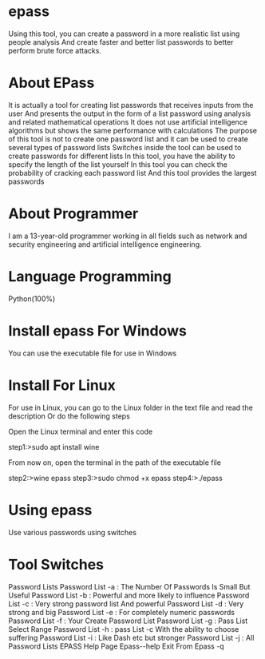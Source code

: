 # epass
Using this tool, you can create a password in a more realistic list using people analysis
And create faster and better list passwords to better perform brute force attacks.
# About EPass
It is actually a tool for creating list passwords that receives inputs from the user
And presents the output in the form of a list password using analysis and related mathematical operations
It does not use artificial intelligence algorithms but shows the same performance with calculations
The purpose of this tool is not to create one password list and it can be used to create several types of password lists
Switches inside the tool can be used to create passwords for different lists
In this tool, you have the ability to specify the length of the list yourself
In this tool you can check the probability of cracking each password list
And this tool provides the largest passwords
# About Programmer
I am a 13-year-old programmer working in all fields such as network and security engineering and artificial intelligence engineering.
# Language Programming
Python(100%)
# Install epass For Windows
You can use the executable file for use in Windows
# Install For Linux
For use in Linux, you can go to the Linux folder in the text file and read the description
Or do the following steps

Open the Linux terminal and enter this code
 
 step1:>sudo apt install wine
 
 From now on, open the terminal in the path of the executable file
 
 step2:>wine epass
 step3:>sudo chmod +x epass
 step4:>./epass
 
 # Using epass
 Use various passwords using switches
 
 # Tool Switches
Password Lists
Password List -a : The Number Of Passwords Is Small But Useful
Password List -b : Powerful and more likely to influence
Password List -c : Very strong password list And powerful
Password List -d : Very strong and big
Password List -e : For completely numeric passwords
Password List -f : Your Create Password List
Password List -g : Pass List Select Range
Password List -h : pass List -c With the ability to choose suffering
Password List -i : Like Dash etc but stronger
Password List -j : All Password Lists EPASS
Help Page Epass--help
Exit From Epass -q
 
